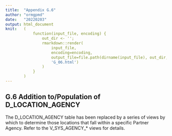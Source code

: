 ```yaml
---
title:  "Appendix G.6"
author: "ormgpmd"
date:   "20220203"
output: html_document
knit:   (
            function(input_file, encoding) {
                out_dir <- '';
                rmarkdown::render(
                    input_file,
                    encoding=encoding,
                    output_file=file.path(dirname(input_file), out_dir,
                    'G_06.html')
                )
            }
        )
---
```


## G.6 Addition to/Population of D_LOCATION_AGENCY

The D_LOCATION_AGENCY table has been replaced by a series of views by which to
determine those locations that fall within a specific Partner Agency.  Refer
to the V_SYS_AGENCY_\* views for details.

